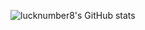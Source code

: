 ![lucknumber8's GitHub stats](https://github-readme-stats.vercel.app/api?username=lucknumber8&show_icons=true&theme=dark)

